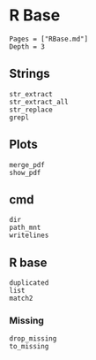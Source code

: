 # R Base

```@contents
Pages = ["RBase.md"]
Depth = 3
```

## Strings

```@docs
str_extract
str_extract_all
str_replace
grepl
```

## Plots

```@docs
merge_pdf
show_pdf
```

## cmd

```@docs
dir
path_mnt
writelines
```

## R base

```@docs
duplicated
list
match2
```

### Missing

```@docs
drop_missing
to_missing
```
